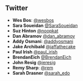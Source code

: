 ##  Twitter

- **Wes Bos**: [@wesbos](https://twitter.com/wesbos)
- **Sara Soueidan** [@SaraSoueidan](https://twitter.com/)
- **Suz Hinton** [@noopkat](https://twitter.com/)
- **Dan Abramov** [@dan_abramov](https://twitter.com/)
- **Addy Osmani**: [@addyosmani](https://twitter.com/addyosmani)
- **Jake Archibald** [@jaffathecake](https://twitter.com/addyosmani)
- **Paul Irish** [@paul_irish](https://twitter.com/)
- **BrendanEich** [@BrendanEich](https://twitter.com/)
- **John Resig** [@jeresig](https://twitter.com/)
- **Remy Sharp**: [@rem](https://twitter.com/rem)
- **Sarah Drasner** [@sarah_edo](https://twitter.com/)
